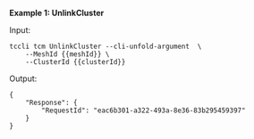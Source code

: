 **Example 1: UnlinkCluster**



Input: 

```
tccli tcm UnlinkCluster --cli-unfold-argument  \
    --MeshId {{meshId}} \
    --ClusterId {{clusterId}}
```

Output: 
```
{
    "Response": {
        "RequestId": "eac6b301-a322-493a-8e36-83b295459397"
    }
}
```

